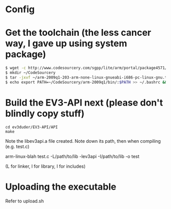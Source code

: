 # Config
# Get the toolchain (the less cancer way, I gave up using system package)
```bash
$ wget -c http://www.codesourcery.com/sgpp/lite/arm/portal/package4571/public/arm-none-linux-gnueabi/arm-2009q1-203-arm-none-linux-gnueabi-i686-pc-linux-gnu.tar.bz2
$ mkdir ~/CodeSourcery
$ tar -jxvf ~/arm-2009q1-203-arm-none-linux-gnueabi-i686-pc-linux-gnu.tar.bz2 -C ~/CodeSourcery/
$ echo export PATH=~/CodeSourcery/arm-2009q1/bin/:$PATH >> ~/.bashrc && . ~/.bashrc
```

# Build the EV3-API next (please don't blindly copy stuff)
```
cd ev3duder/EV3-API/API
make
```
Note the libev3api.a file created. Note down its path, then when compiling (e.g. test.c)

arm-linux-blah test.c -L/path/to/lib -lev3api -I/path/to/lib -o test

(L for linker, l for library, I for includes)


# Uploading the executable
Refer to upload.sh
